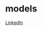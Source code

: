 # models
<a href="https://www.linkedin.com/in/william-vieira-44582b181/"
    target="_blank">LinkedIn </a>
